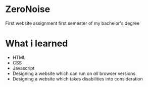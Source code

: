# ZeroNoise
First website assignment first semester of my bachelor's degree
# What i learned
- HTML
- CSS
- Javascript
- Designing a website which can run on *all* browser versions
- Designing a website which takes disabilities into consideration
